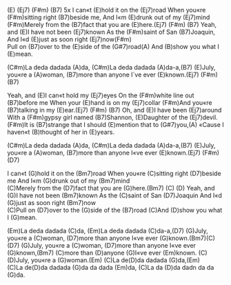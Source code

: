 (E) (Ej7) (F#m) (B7) 5x
I can«t (E)hold it on the (Ej7)road 
When you«re (F#m)sitting right (B7)beside me,
And I«m (E)drunk out of my (Ej7)mind 
(F#m)Merely from the (B7)fact that you are (E)here.(Ej7) (F#m) (B7)
Yeah, and (E)I have not been (Ej7)known 
As the (F#m)saint of San (B7)Joaquin,
And I«d (E)just as soon right (Ej7)now(F#m)  
Pull on (B7)over to the (E)side of the (G#7)road(A) 
And (B)show you what I (E)mean.

(C#m)La deda dadada (A)da, 
(C#m)La deda dadada (A)da-a,(B7)
(E)July, you«re a (A)woman, 
(B7)more than anyone I`ve ever (E)known.(Ej7) (F#m) (B7)

Yeah, and (E)I can«t hold my (Ej7)eyes 
On the (F#m)white line out (B7)before me
When your (E)hand is on my (Ej7)collar 
(F#m)And you«re (B7)talking in my (E)ear.(Ej7) (F#m) (B7)
Oh, and (E)I have been (Ej7)around 
With a (F#m)gypsy girl named (B7)Shannon,
(E)Daughter of the (Ej7)devil. 
(F#m)It is (B7)strange that I should (E)mention that to (G#7)you,(A)
«Cause I haven«t (B)thought of her in (E)years.

(C#m)La deda dadada (A)da, 
(C#m)La deda dadada (A)da-a,(B7)
(E)July, you«re a (A)woman, 
(B7)more than anyone I«ve ever (E)known.(Ej7) (F#m) (D7)

I can«t (G)hold it on the (Bm7)road 
When you«re (C)sitting right (D7)beside me
And I«m (G)drunk out of my (Bm7)mind  
(C)Merely from the (D7)fact that you are (G)here.(Bm7) (C) (D)
Yeah, and (G)I have not been (Bm7)known 
As the (C)saint of San (D7)Joaquin
And I«d (G)just as soon right (Bm7)now  
(C)Pull on (D7)over to the (G)side of the (B7)road
(C)And (D)show you what I (G)mean.

(Em)La deda dadada (C)da, 
(Em)La deda dadada (C)da-a,(D7)
(G)July, you«re a (C)woman, 
(D7)more than anyone I«ve ever (G)known.(Bm7)(C) (D7)
(G)July, you«re a (C)woman, 
(D7)more than anyone I«ve ever (G)known,(Bm7)
(C)more than (D)anyone (G)I«ve ever (Em)known.
(C) (D)July, you«re a (G)woman.(Em)
(C)La de(D)da dadada (G)da,(Em)  
(C)La de(D)da dadada (G)da da dada (Em)da,
(C)La da (D)da dadn da da (G)da.
